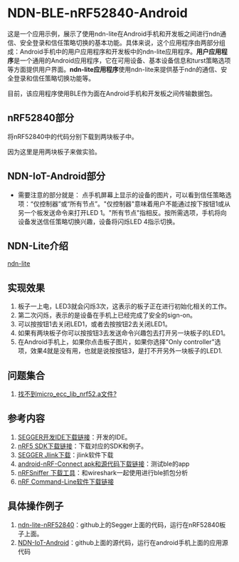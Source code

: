 # NDN-BLE-nRF52840-Android

这是一个应用示例，展示了使用ndn-lite在Android手机和开发板之间进行ndn通信、安全登录和信任策略切换的基本功能。具体来说，这个应用程序由两部分组成：Android手机中的用户应用程序和开发板中的ndn-lite应用程序。**用户应用程序**是一个通用的Android应用程序，它在可用设备、基本设备信息和turst策略选项等方面提供用户界面。**ndn-lite应用程序**使用ndn-lite来提供基于ndn的通信、安全登录和信任策略切换功能等。

目前，该应用程序使用BLE作为面在Android手机和开发板之间传输数据包。

## nRF52840部分

将nRF52840中的代码分别下载到两块板子中。

因为这里是用两块板子来做实验。

## NDN-IoT-Android部分

* 需要注意的部分就是：
点手机屏幕上显示的设备的图片，可以看到信任策略选项：“仅控制器”或“所有节点”。"仅控制器"意味着用户不能通过按下按钮1或从另一个板发送命令来打开LED 1。"所有节点"指相反。按所需选项，手机将向设备发送信任策略切换兴趣，设备将闪烁LED 4指示切换。

## NDN-Lite介绍

[ndn-lite](https://github.com/ZoharAndroid/ndn-ble/blob/master/ndn-lite%E4%BB%8B%E7%BB%8D.md)

## 实现效果

1. 板子一上电，LED3就会闪烁3次，这表示的板子正在进行初始化相关的工作。
2. 第二次闪烁，表示的是设备在手机上已经完成了安全的sign-on。
3. 可以按按钮1去关闭LED1，或者去按按钮2去关闭LED1。
4. 如果有两块板子你可以按按钮3去发送命令兴趣包去打开另一块板子的LED1。
5. 在Android手机上，如果你点击板子图片，如果你选择"Only controller"选项，效果4就是没有用，也就是说按按钮3，是打不开另外一块板子的LED1.


## 问题集合

1. [找不到micro_ecc_lib_nrf52.a文件?]()


## 参考内容

1. [SEGGER开发IDE下载链接](https://www.segger.com/downloads/embedded-studio)：开发的IDE。
2. [nRF5 SDK下载链接](https://developer.nordicsemi.com/)：下载对应的SDK和例子。
3. [SEGGER Jlink下载](https://www.segger.com/downloads/jlink/)：jlink软件下载
4. [android-nRF-Connect apk和源代码下载链接](https://github.com/NordicSemiconductor/Android-nRF-Connect/releases)：测试ble的app
5. [nRFSniffer 下载工具](https://www.nordicsemi.com/Software-and-Tools/Development-Tools/nRF-Sniffer/Download#infotabs)：和wireshark一起使用进行ble抓包分析
6. [nRF Command-Line软件下载链接](https://www.nordicsemi.com/Software-and-Tools/Development-Tools/nRF5-Command-Line-Tools/Download#infotabs)

## 具体操作例子
1. [ndn-lite-nRF52840](https://github.com/gujianxiao/ndn-lite-application-for-nRF52840-BLE_version)：github上的Segger上面的代码，运行在nRF52840板子上面。
2. [NDN-IoT-Android](https://github.com/gujianxiao/NDN-IoT-Android)：github上面的源代码，运行在android手机上面的应用源代码
